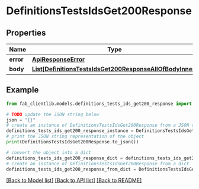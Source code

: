 # DefinitionsTestsIdsGet200Response


## Properties

Name | Type | Description | Notes
------------ | ------------- | ------------- | -------------
**error** | [**ApiResponseError**](ApiResponseError.md) |  | [optional] 
**body** | [**List[DefinitionsTestsIdsGet200ResponseAllOfBodyInner]**](DefinitionsTestsIdsGet200ResponseAllOfBodyInner.md) |  | [optional] 

## Example

```python
from fab_clientlib.models.definitions_tests_ids_get200_response import DefinitionsTestsIdsGet200Response

# TODO update the JSON string below
json = "{}"
# create an instance of DefinitionsTestsIdsGet200Response from a JSON string
definitions_tests_ids_get200_response_instance = DefinitionsTestsIdsGet200Response.from_json(json)
# print the JSON string representation of the object
print(DefinitionsTestsIdsGet200Response.to_json())

# convert the object into a dict
definitions_tests_ids_get200_response_dict = definitions_tests_ids_get200_response_instance.to_dict()
# create an instance of DefinitionsTestsIdsGet200Response from a dict
definitions_tests_ids_get200_response_from_dict = DefinitionsTestsIdsGet200Response.from_dict(definitions_tests_ids_get200_response_dict)
```
[[Back to Model list]](../README.md#documentation-for-models) [[Back to API list]](../README.md#documentation-for-api-endpoints) [[Back to README]](../README.md)


